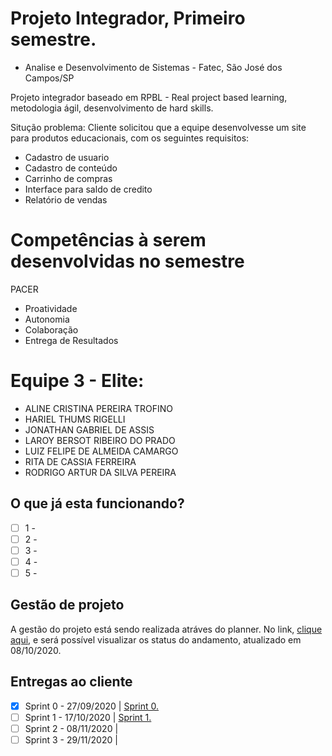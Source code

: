 # Projeto Integrador, Primeiro semestre.
- Analise e Desenvolvimento de Sistemas - Fatec, São José dos Campos/SP

Projeto integrador baseado em RPBL - Real project based learning, metodologia ágil, desenvolvimento de hard skills.

Situção problema: Cliente solicitou que a equipe desenvolvesse um site para produtos educacionais, com os seguintes requisitos:

* Cadastro de usuario
* Cadastro de conteúdo
* Carrinho de compras
* Interface para saldo de credito
* Relatório de vendas

# Competências à serem desenvolvidas no semestre

PACER

* Proatividade
* Autonomia
* Colaboração
* Entrega de Resultados

# Equipe 3 - Elite:

* ALINE CRISTINA PEREIRA TROFINO
* HARIEL THUMS RIGELLI
* JONATHAN GABRIEL DE ASSIS
* LAROY BERSOT RIBEIRO DO PRADO
* LUIZ FELIPE DE ALMEIDA CAMARGO
* RITA DE CASSIA FERREIRA
* RODRIGO ARTUR DA SILVA PEREIRA

## O que já esta funcionando?

- [ ] 1 - 
- [ ] 2 - 
- [ ] 3 - 
- [ ] 4 - 
- [ ] 5 - 

## Gestão de projeto

A gestão do projeto está sendo realizada atráves do planner. No link, [clique aqui](https://github.com/HarielThums/ProjetoIntegrador-01/tree/main/Planner%20-%20Gest%C3%A3o%20do%20Projeto), e será possível visualizar os status do andamento, atualizado em 08/10/2020.

## Entregas ao cliente

- [x] Sprint 0 - 27/09/2020 | [Sprint 0.](https://github.com/HarielThums/ProjetoIntegrador-01/tree/main/Sprint0)
- [ ] Sprint 1 - 17/10/2020 | [Sprint 1.](https://github.com/HarielThums/ProjetoIntegrador-01/tree/main/Sprint1_)
- [ ] Sprint 2 - 08/11/2020 | 
- [ ] Sprint 3 - 29/11/2020 | 